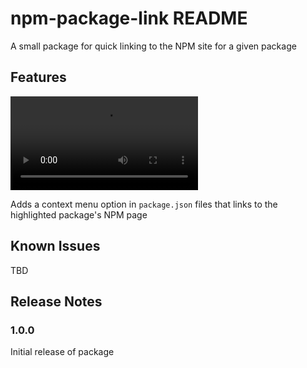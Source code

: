 # npm-package-link README

A small package for quick linking to the NPM site for a given package

## Features

![New Context Menu Option](images/context-menu-option.mov)

Adds a context menu option in `package.json` files that links to the highlighted package's NPM page

## Known Issues

TBD

## Release Notes

### 1.0.0

Initial release of package
